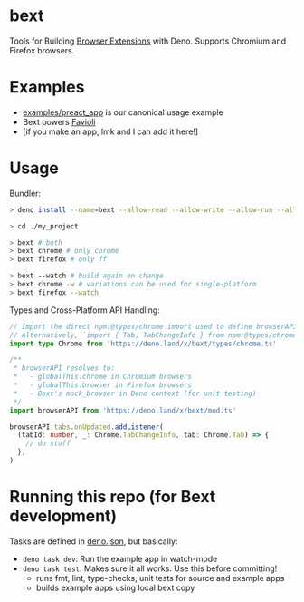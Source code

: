 # bext

Tools for Building [Browser Extensions](https://developer.mozilla.org/en-US/docs/Mozilla/Add-ons/WebExtensions) with Deno. Supports Chromium and Firefox browsers.

# Examples

- [examples/preact_app](./examples/preact_app) is our canonical usage example
- Bext powers [Favioli](https://github.com/bpevs/favioli)
- [if you make an app, lmk and I can add it here!]

# Usage

Bundler:

```sh
> deno install --name=bext --allow-read --allow-write --allow-run --allow-env https://deno.land/x/bext/main.ts

> cd ./my_project

> bext # both
> bext chrome # only chrome
> bext firefox # only ff

> bext --watch # build again on change
> bext chrome -w # variations can be used for single-platform
> bext firefox --watch
```

Types and Cross-Platform API Handling:

```ts
// Import the direct npm:@types/chrome import used to define browserAPI in Bext
// Alternatively, `import { Tab, TabChangeInfo } from npm:@types/chrome`
import type Chrome from 'https://deno.land/x/bext/types/chrome.ts'

/**
 * browserAPI resolves to:
 *   - globalThis.chrome in Chromium browsers
 *   - globalThis.browser in Firefox browsers
 *   - Bext's mock_browser in Deno context (for unit testing)
 */
import browserAPI from 'https://deno.land/x/bext/mod.ts'

browserAPI.tabs.onUpdated.addListener(
  (tabId: number, _: Chrome.TabChangeInfo, tab: Chrome.Tab) => {
    // do stuff
  },
)
```

# Running this repo (for Bext development)

Tasks are defined in [deno.json](./deno.json), but basically:

- `deno task dev`: Run the example app in watch-mode
- `deno task test`: Makes sure it all works. Use this before committing!
  - runs fmt, lint, type-checks, unit tests for source and example apps
  - builds example apps using local bext copy
